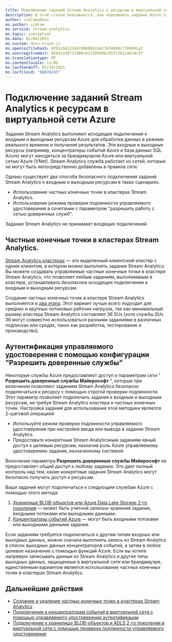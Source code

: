 ```yaml
---
title: Подключение заданий Stream Analytics к ресурсам в виртуальной сети Azure
description: В этой статье описывается, как подключить задание Azure Stream Analytics с ресурсами, которые находятся в виртуальной сети.
author: sidramadoss
ms.author: sidram
ms.service: stream-analytics
ms.topic: conceptual
ms.date: 01/04/2021
ms.custom: devx-track-js
ms.openlocfilehash: 4701cb4122b4196b08b2a427b34d49c7784b91a7
ms.sourcegitcommit: 910a1a38711966cb171050db245fc3b22abc8c5f
ms.translationtype: MT
ms.contentlocale: ru-RU
ms.lasthandoff: 03/19/2021
ms.locfileid: "98878245"
---
```

# <a name="connect-stream-analytics-jobs-to-resources-in-an-azure-virtual-network-vnet"></a>Подключение заданий Stream Analytics к ресурсам в виртуальной сети Azure

Задания Stream Analytics выполняют исходящие подключения к входным и выходным ресурсам Azure для обработки данных в режиме реального времени и получения результатов. Эти входные и выходные ресурсы (например, концентраторы событий Azure и база данных SQL Azure) могут находиться за брандмауэром Azure или виртуальной сетью Azure (VNet). Stream Analytics служба работает из сетей, которые не могут быть непосредственно добавлены в правила сети.

Однако существует два способа безопасного подключения заданий Stream Analytics к входным и выходным ресурсам в таких сценариях.
* Использование частных конечных точек в кластерах Stream Analytics.
* Использование режима проверки подлинности управляемого удостоверения в сочетании с параметром "разрешить работу с сетью доверенных служб".

Задание Stream Analytics не принимает входящих подключений.

## <a name="private-endpoints-in-stream-analytics-clusters"></a>Частные конечные точки в кластерах Stream Analytics.
[Stream Analytics кластерах](./cluster-overview.md) — это выделенный клиентский кластер с одним клиентом, в котором можно выполнять задания Stream Analytics. Вы можете создавать управляемые частные конечные точки в кластере Stream Analytics, что позволяет любым заданиям, выполняемым в кластере, устанавливать безопасное исходящее подключение к входным и выходным ресурсам.

Создание частных конечных точек в кластере Stream Analytics выполняется в [два этапа](./private-endpoints.md). Этот вариант лучше всего подходит для средних и крупных потоковых рабочих нагрузок, так как минимальный размер кластера Stream Analytics составляет 36 SUs (хотя службы SUs 36 могут совместно использоваться разными заданиями в различных подписках или средах, таких как разработка, тестирование и производство).

## <a name="managed-identity-authentication-with-allow-trusted-services-configuration"></a>Аутентификация управляемого удостоверения с помощью конфигурации "Разрешить доверенные службы"
Некоторые службы Azure предоставляют доступ к параметрам сети " **Разрешить доверенные службы Майкрософт** ", которые при включении позволяют заданиям Stream Analytics безопасно подключаться к ресурсу с помощью строгой проверки подлинности. Этот параметр позволяет подключать задания к входным и выходным ресурсам, не требуя Stream Analytics кластера и частных конечных точек. Настройка задания для использования этой методики является 2-шаговой операцией:
* Используйте режим проверки подлинности управляемого удостоверения при настройке ввода или вывода в задании Stream Analytics.
* Предоставьте конкретным Stream Analyticsным заданиям явный доступ к целевым ресурсам, назначив роль Azure управляемому удостоверению задания, назначенному системой. 

Включение параметра **Разрешить доверенные службы Майкрософт** не предоставляет общий доступ к любому заданию. Это дает полный контроль над тем, какие конкретные задания Stream Analytics могут безопасно получать доступ к ресурсам. 

Ваши задания могут подключаться к следующим службам Azure с помощью этого метода:
1. [Хранилище BLOB-объектов или Azure Data Lake Storage 2-го поколения](./blob-output-managed-identity.md) — может быть учетной записью хранения задания, входными потоками или выходными данными.
2. [Концентраторы событий Azure](./event-hubs-managed-identity.md) — могут быть входными потоками или выходными данными задания.

Если заданиям требуется подключаться к другим типам входных или выходных данных, можно сначала выполнить запись из Stream Analytics в список выходных данных концентраторов событий, а затем в любое целевое назначение с помощью функций Azure. Если вы хотите напрямую записывать данные из Stream Analytics в другие типы выходных данных, защищенные в виртуальной сети или брандмауэре, единственным вариантом является использование частных конечных точек в кластерах Stream Analytics.

## <a name="next-steps"></a>Дальнейшие действия

* [Создание и удаление частных конечных точек в кластерах Stream Analytics](./private-endpoints.md)
* [Подключение к концентраторам событий в виртуальной сети с помощью управляемого удостоверения аутентификации](./event-hubs-managed-identity.md)
* [Подключение к хранилищу BLOB-объектов и ADLS 2-го поколения в виртуальной сети с помощью проверки подлинности управляемого удостоверения](./blob-output-managed-identity.md)